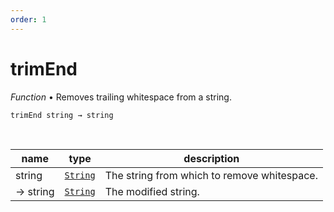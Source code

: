 ```yaml
---
order: 1
---
```

# trimEnd

_Function_ &bull; Removes trailing whitespace from a string.

<pre><code>trimEnd string &rarr; string</code></pre>
<br>

| name | type | description |
|------|------|-------------|
|string|[`String`][String]|The string from which to remove whitespace.|
|&rarr; string|[`String`][String]|The modified string.|




[String]: https://developer.mozilla.org/en-US/docs/Web/JavaScript/Reference/Global_Objects/String